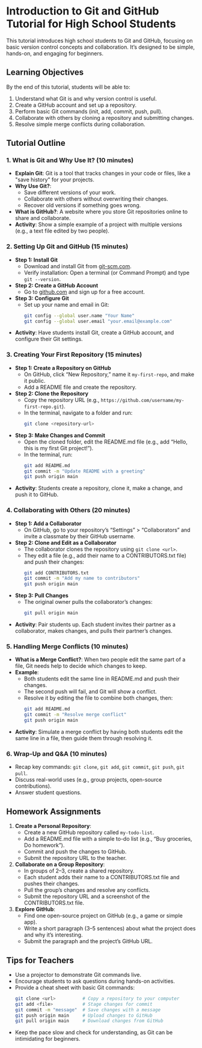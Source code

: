 

# Introduction to Git and GitHub Tutorial for High School Students

This tutorial introduces high school students to Git and GitHub, focusing on basic version control concepts and collaboration. It’s designed to be simple, hands-on, and engaging for beginners.

## Learning Objectives
By the end of this tutorial, students will be able to:
1. Understand what Git is and why version control is useful.
2. Create a GitHub account and set up a repository.
3. Perform basic Git commands (init, add, commit, push, pull).
4. Collaborate with others by cloning a repository and submitting changes.
5. Resolve simple merge conflicts during collaboration.

## Tutorial Outline

### 1. What is Git and Why Use It? (10 minutes)
- **Explain Git**: Git is a tool that tracks changes in your code or files, like a "save history" for your projects.
- **Why Use Git?**: 
  - Save different versions of your work.
  - Collaborate with others without overwriting their changes.
  - Recover old versions if something goes wrong.
- **What is GitHub?**: A website where you store Git repositories online to share and collaborate.
- **Activity**: Show a simple example of a project with multiple versions (e.g., a text file edited by two people).

### 2. Setting Up Git and GitHub (15 minutes)
- **Step 1: Install Git**
  - Download and install Git from [git-scm.com](https://git-scm.com/).
  - Verify installation: Open a terminal (or Command Prompt) and type `git --version`.
- **Step 2: Create a GitHub Account**
  - Go to [github.com](https://github.com) and sign up for a free account.
- **Step 3: Configure Git**
  - Set up your name and email in Git:
    ```bash
    git config --global user.name "Your Name"
    git config --global user.email "your.email@example.com"
    ```
- **Activity**: Have students install Git, create a GitHub account, and configure their Git settings.

### 3. Creating Your First Repository (15 minutes)
- **Step 1: Create a Repository on GitHub**
  - On GitHub, click “New Repository,” name it `my-first-repo`, and make it public.
  - Add a README file and create the repository.
- **Step 2: Clone the Repository**
  - Copy the repository URL (e.g., `https://github.com/username/my-first-repo.git`).
  - In the terminal, navigate to a folder and run:
    ```bash
    git clone <repository-url>
    ```
- **Step 3: Make Changes and Commit**
  - Open the cloned folder, edit the README.md file (e.g., add “Hello, this is my first Git project!”).
  - In the terminal, run:
    ```bash
    git add README.md
    git commit -m "Update README with a greeting"
    git push origin main
    ```
- **Activity**: Students create a repository, clone it, make a change, and push it to GitHub.

### 4. Collaborating with Others (20 minutes)
- **Step 1: Add a Collaborator**
  - On GitHub, go to your repository’s “Settings” > “Collaborators” and invite a classmate by their GitHub username.
- **Step 2: Clone and Edit as a Collaborator**
  - The collaborator clones the repository using `git clone <url>`.
  - They edit a file (e.g., add their name to a CONTRIBUTORS.txt file) and push their changes:
    ```bash
    git add CONTRIBUTORS.txt
    git commit -m "Add my name to contributors"
    git push origin main
    ```
- **Step 3: Pull Changes**
  - The original owner pulls the collaborator’s changes:
    ```bash
    git pull origin main
    ```
- **Activity**: Pair students up. Each student invites their partner as a collaborator, makes changes, and pulls their partner’s changes.

### 5. Handling Merge Conflicts (10 minutes)
- **What is a Merge Conflict?**: When two people edit the same part of a file, Git needs help to decide which changes to keep.
- **Example**:
  - Both students edit the same line in README.md and push their changes.
  - The second push will fail, and Git will show a conflict.
  - Resolve it by editing the file to combine both changes, then:
    ```bash
    git add README.md
    git commit -m "Resolve merge conflict"
    git push origin main
    ```
- **Activity**: Simulate a merge conflict by having both students edit the same line in a file, then guide them through resolving it.

### 6. Wrap-Up and Q&A (10 minutes)
- Recap key commands: `git clone`, `git add`, `git commit`, `git push`, `git pull`.
- Discuss real-world uses (e.g., group projects, open-source contributions).
- Answer student questions.

## Homework Assignments
1. **Create a Personal Repository**:
   - Create a new GitHub repository called `my-todo-list`.
   - Add a README.md file with a simple to-do list (e.g., “Buy groceries, Do homework”).
   - Commit and push the changes to GitHub.
   - Submit the repository URL to the teacher.
2. **Collaborate on a Group Repository**:
   - In groups of 2–3, create a shared repository.
   - Each student adds their name to a CONTRIBUTORS.txt file and pushes their changes.
   - Pull the group’s changes and resolve any conflicts.
   - Submit the repository URL and a screenshot of the CONTRIBUTORS.txt file.
3. **Explore GitHub**:
   - Find one open-source project on GitHub (e.g., a game or simple app).
   - Write a short paragraph (3–5 sentences) about what the project does and why it’s interesting.
   - Submit the paragraph and the project’s GitHub URL.

## Tips for Teachers
- Use a projector to demonstrate Git commands live.
- Encourage students to ask questions during hands-on activities.
- Provide a cheat sheet with basic Git commands:
  ```bash
  git clone <url>          # Copy a repository to your computer
  git add <file>           # Stage changes for commit
  git commit -m "message"  # Save changes with a message
  git push origin main     # Upload changes to GitHub
  git pull origin main     # Download changes from GitHub
  ```
- Keep the pace slow and check for understanding, as Git can be intimidating for beginners.

